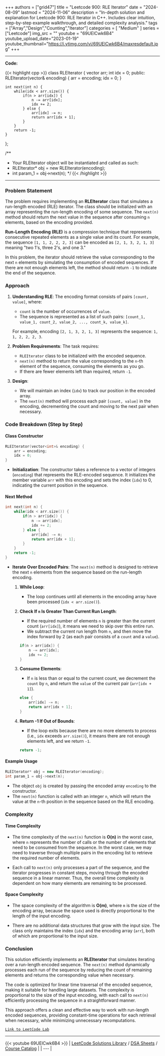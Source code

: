 
+++
authors = ["grid47"]
title = "Leetcode 900: RLE Iterator"
date = "2024-08-09"
lastmod = "2024-11-06"
description = "In-depth solution and explanation for Leetcode 900: RLE Iterator in C++. Includes clear intuition, step-by-step example walkthrough, and detailed complexity analysis."
tags = ["Array","Design","Counting","Iterator"]
categories = [
    "Medium"
]
series = ["Leetcode"]
img_src = ""
youtube = "69UElCwk6B4"
youtube_upload_date="2023-01-19"
youtube_thumbnail="https://i.ytimg.com/vi/69UElCwk6B4/maxresdefault.jpg"
+++



---
**Code:**

{{< highlight cpp >}}
class RLEIterator {
    vector<int> arr;
    int idx = 0;
public:
    RLEIterator(vector<int>& encoding) {
        arr = encoding;
        idx = 0;
    }
    
    int next(int n) {
        while(idx < arr.size()) {
            if(n > arr[idx]) {
                n -= arr[idx];
                idx += 2;
            } else {
                arr[idx] -= n;
                return arr[idx + 1];
            }
        }
        return -1;
    }
};

/**
 * Your RLEIterator object will be instantiated and called as such:
 * RLEIterator* obj = new RLEIterator(encoding);
 * int param_1 = obj->next(n);
 */
{{< /highlight >}}
---

### Problem Statement

The problem requires implementing an **RLEIterator** class that simulates a run-length encoded (RLE) iterator. The class should be initialized with an array representing the run-length encoding of some sequence. The `next(n)` method should return the next value in the sequence after consuming `n` elements, based on the encoding provided.

**Run-Length Encoding (RLE)** is a compression technique that represents consecutive repeated elements as a single value and its count. For example, the sequence `[1, 1, 2, 2, 2, 3]` can be encoded as `[2, 1, 3, 2, 1, 3]` meaning "two 1's, three 2's, and one 3."

In this problem, the iterator should retrieve the value corresponding to the next `n` elements by simulating the consumption of encoded sequences. If there are not enough elements left, the method should return `-1` to indicate the end of the sequence.

### Approach

1. **Understanding RLE**: The encoding format consists of pairs `[count, value]`, where:
   - `count` is the number of occurrences of `value`.
   - The sequence is represented as a list of such pairs: `[count_1, value_1, count_2, value_2, ..., count_k, value_k]`.

   For example, encoding `[2, 1, 3, 2, 1, 3]` represents the sequence: `1, 1, 2, 2, 2, 3`.

2. **Problem Requirements**: The task requires:
   - `RLEIterator` class to be initialized with the encoded sequence.
   - `next(n)` method to return the value corresponding to the `n`-th element of the sequence, consuming the elements as you go.
   - If there are fewer elements left than required, return `-1`.

3. **Design**:
   - We will maintain an index (`idx`) to track our position in the encoded array.
   - The `next(n)` method will process each pair `[count, value]` in the encoding, decrementing the count and moving to the next pair when necessary.

### Code Breakdown (Step by Step)

#### **Class Constructor**
```cpp
RLEIterator(vector<int>& encoding) {
    arr = encoding;
    idx = 0;
}
```
- **Initialization**: The constructor takes a reference to a vector of integers (`encoding`) that represents the RLE-encoded sequence. It initializes the member variable `arr` with this encoding and sets the index (`idx`) to 0, indicating the current position in the sequence.

#### **Next Method**
```cpp
int next(int n) {
    while(idx < arr.size()) {
        if(n > arr[idx]) {
            n -= arr[idx];
            idx += 2;
        } else {
            arr[idx] -= n;
            return arr[idx + 1];
        }
    }
    return -1;
}
```
- **Iterate Over Encoded Pairs**: The `next(n)` method is designed to retrieve the next `n` elements from the sequence based on the run-length encoding.
  
  1. **While Loop**:
     - The loop continues until all elements in the encoding array have been processed (`idx < arr.size()`).

  2. **Check If `n` Is Greater Than Current Run Length**:
     - If the required number of elements `n` is greater than the current count (`arr[idx]`), it means we need to skip over this entire run.
     - We subtract the current run length from `n`, and then move the index forward by 2 (as each pair consists of a `count` and a `value`).
     
     ```cpp
     if(n > arr[idx]) {
         n -= arr[idx];
         idx += 2;
     }
     ```

  3. **Consume Elements**:
     - If `n` is less than or equal to the current count, we decrement the `count` by `n`, and return the `value` of the current pair (`arr[idx + 1]`).
     
     ```cpp
     else {
         arr[idx] -= n;
         return arr[idx + 1];
     }
     ```

  4. **Return -1 If Out of Bounds**:
     - If the loop exits because there are no more elements to process (i.e., `idx` exceeds `arr.size()`), it means there are not enough elements left, and we return `-1`.
     
     ```cpp
     return -1;
     ```

#### **Example Usage**

```cpp
RLEIterator* obj = new RLEIterator(encoding);
int param_1 = obj->next(n);
```
- The object `obj` is created by passing the encoded array `encoding` to the constructor.
- The `next(n)` function is called with an integer `n`, which will return the value at the `n`-th position in the sequence based on the RLE encoding.

### Complexity

#### **Time Complexity**

- The time complexity of the `next(n)` function is **O(n)** in the worst case, where `n` represents the number of calls or the number of elements that need to be consumed from the sequence. In the worst case, we may need to traverse through multiple pairs in the encoding list to retrieve the required number of elements.

- Each call to `next(n)` only processes a part of the sequence, and the iterator progresses in constant steps, moving through the encoded sequence in a linear manner. Thus, the overall time complexity is dependent on how many elements are remaining to be processed.

#### **Space Complexity**

- The space complexity of the algorithm is **O(m)**, where `m` is the size of the encoding array, because the space used is directly proportional to the length of the input encoding.
  
- There are no additional data structures that grow with the input size. The class only maintains the index (`idx`) and the encoding array (`arr`), both of which are proportional to the input size.

### Conclusion

This solution efficiently implements an **RLEIterator** that simulates iterating over a run-length encoded sequence. The `next(n)` method dynamically processes each run of the sequence by reducing the count of remaining elements and returns the corresponding value when necessary.

The code is optimized for linear time traversal of the encoded sequence, making it suitable for handling large datasets. The complexity is proportional to the size of the input encoding, with each call to `next(n)` efficiently processing the sequence in a straightforward manner.

This approach offers a clean and effective way to work with run-length encoded sequences, providing constant-time operations for each retrieval when necessary, while minimizing unnecessary recomputations.

[`Link to LeetCode Lab`](https://leetcode.com/problems/rle-iterator/description/)

---
{{< youtube 69UElCwk6B4 >}}
| [LeetCode Solutions Library](https://grid47.xyz/leetcode/) / [DSA Sheets](https://grid47.xyz/sheets/) / [Course Catalog](https://grid47.xyz/courses/) |
| --- |
